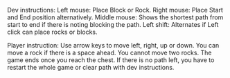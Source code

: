 Dev instructions: 
    Left mouse: Place Block or Rock. 
    Right mouse: Place Start and End position alternatively. 
    Middle mouse: Shows the shortest path from start to end if there is noting blocking the path. 
    Left shift: Alternates if Left click can place rocks or blocks. 

Player instruction: 
    Use arrow keys to move left, right, up or down. 
    You can move a rock if there is a space ahead. You cannot move two rocks. 
    The game ends once you reach the chest. 
    If there is no path left, you have to restart the whole game or clear path with dev instructions. 